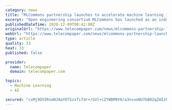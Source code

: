 ```yaml
---
category: news
title: "MLCommons partnership launches to accelerate machine learning innovation"
excerpt: "Open engineering consortium MLCommons has launched as an industry-academic partnership to accelerate machine learning innovation and broaden access to this critical technology for the public good. The non-profit organisation initially formed as MLPerf in ..."
publishedDateTime: 2020-12-09T08:42:00Z
originalUrl: "https://www.telecompaper.com/news/mlcommons-partnership-launches-to-accelerate-machine-learning-innovation--1364925"
webUrl: "https://www.telecompaper.com/news/mlcommons-partnership-launches-to-accelerate-machine-learning-innovation--1364925"
type: article
quality: 33
heat: 33
published: false

provider:
  name: Telecompaper
  domain: telecompaper.com

topics:
  - Machine Learning
  - AI

secured: "cxMj9OS5RseNJAaY6TGzxTifdr+/SUl+cZYWDM9Y0/a3nvuoNU7bB02qZAIzh3kEr91TNAj0OhI3Cn0vzGafhiRUm02aMHmb4moUxxGaPN4eR2VXlApcQAEJ2zn17Bo+GLDOw2t0sdXgOkGK9F3OdPhxuJRNafAB3yKBLOehx0gZ1xzs60YNhWqACpqxHrNuN6fJERI/wkSrtIitOdA4rmZDLaHdYG8PrbP0FRFz+jc0IauM+gHByNZCP9iNWDre3+3GK1sUFBy1WyRYhyugL+SJjP9ueUHvju7lEMdoqy4aCUa6daV/xuKdi1eE6Qp5aZl7aoqBn76M+oUy2Dilesqt+ljZjexCOl8N4/9KTo4=;pPfHrnbrBQiG5OrkNOH/mA=="
---
```


